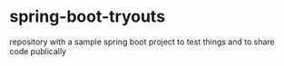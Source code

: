 # spring-boot-tryouts
repository with a sample spring boot project to test things and to share code publically
